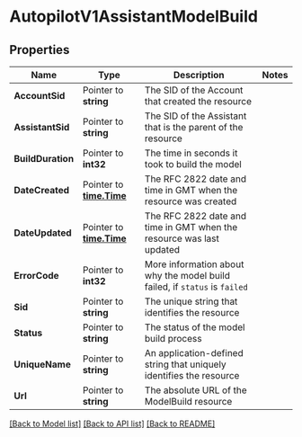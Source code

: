 # AutopilotV1AssistantModelBuild

## Properties
Name | Type | Description | Notes
------------ | ------------- | ------------- | -------------
**AccountSid** | Pointer to **string** | The SID of the Account that created the resource |
**AssistantSid** | Pointer to **string** | The SID of the Assistant that is the parent of the resource |
**BuildDuration** | Pointer to **int32** | The time in seconds it took to build the model |
**DateCreated** | Pointer to [**time.Time**](time.Time.md) | The RFC 2822 date and time in GMT when the resource was created |
**DateUpdated** | Pointer to [**time.Time**](time.Time.md) | The RFC 2822 date and time in GMT when the resource was last updated |
**ErrorCode** | Pointer to **int32** | More information about why the model build failed, if `status` is `failed` |
**Sid** | Pointer to **string** | The unique string that identifies the resource |
**Status** | Pointer to **string** | The status of the model build process |
**UniqueName** | Pointer to **string** | An application-defined string that uniquely identifies the resource |
**Url** | Pointer to **string** | The absolute URL of the ModelBuild resource |

[[Back to Model list]](../README.md#documentation-for-models) [[Back to API list]](../README.md#documentation-for-api-endpoints) [[Back to README]](../README.md)



